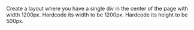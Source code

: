 
Create a layout where you have a single div in the center of the page with width 1200px.
Hardcode its width to be 1200px.
Hardcode its height to be 500px.
